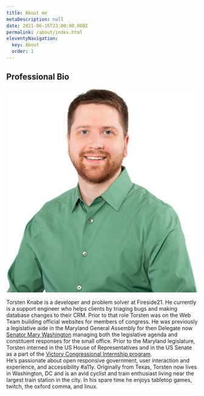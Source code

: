 ```yaml
---
title: About me
metaDescription: null
date: 2021-06-16T23:00:00.000Z
permalink: /about/index.html
eleventyNavigation:
  key: About
  order: 1
---
```

## Professional Bio

![Torsten Knabe Headshot. White man with brown hair and a beard wearing a green shirt with a collar.](/static/img/headshot-sm.png "Torsten Knabe Headshot")

Torsten Knabe is a developer and problem solver at Fireside21. He currently is a support engineer who helps clients by triaging bugs and making database changes to their CRM. Prior to that role Torsten was on the Web Team building official websites for members of congress. He was previously a legislative aide in the Maryland General Assembly for then Delegate now [Senator Mary Washington](https://www.senatormarywashington.com/) managing both the legislative agenda and constituent responses for the small office. Prior to the Maryland legislature, Torsten interned in the US House of Representatives and in the US Senate as a part of the [Victory Congressional Internship program](https://victoryinstitute.org/programs/victory-congressional-internship/).
\
He’s passionate about open responsive government, user interaction and experience, and accessibility #a11y. Originally from Texas, Torsten now lives in Washington, DC and is an avid cyclist and train enthusiast living near the largest train station in the city. In his spare time he enjoys tabletop games, twitch, the oxford comma, and linux.